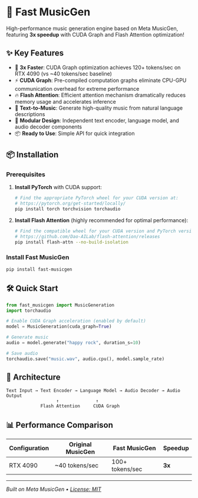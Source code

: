 # 🎵 Fast MusicGen

High-performance music generation engine based on Meta MusicGen, featuring **3x speedup** with CUDA Graph and Flash Attention optimization!

## ✨ Key Features

- 🚀 **3x Faster**: CUDA Graph optimization achieves 120+ tokens/sec on RTX 4090 (vs ~40 tokens/sec baseline)
- ⚡ **CUDA Graph**: Pre-compiled computation graphs eliminate CPU-GPU communication overhead for extreme performance
- 🔥 **Flash Attention**: Efficient attention mechanism dramatically reduces memory usage and accelerates inference
- 🎼 **Text-to-Music**: Generate high-quality music from natural language descriptions
- 🔧 **Modular Design**: Independent text encoder, language model, and audio decoder components
- 📦 **Ready to Use**: Simple API for quick integration

## 📦 Installation

### Prerequisites

1. **Install PyTorch** with CUDA support:
   ```bash
   # Find the appropriate PyTorch wheel for your CUDA version at:
   # https://pytorch.org/get-started/locally/
   pip install torch torchvision torchaudio
   ```

2. **Install Flash Attention** (highly recommended for optimal performance):
   ```bash
   # Find the compatible wheel for your CUDA version and PyTorch version at:
   # https://github.com/Dao-AILab/flash-attention/releases
   pip install flash-attn --no-build-isolation
   ```

### Install Fast MusicGen

```bash
pip install fast-musicgen
```

## 🛠️ Quick Start

```python
from fast_musicgen import MusicGeneration
import torchaudio

# Enable CUDA Graph acceleration (enabled by default)
model = MusicGeneration(cuda_graph=True)

# Generate music
audio = model.generate("happy rock", duration_s=10)

# Save audio
torchaudio.save("music.wav", audio.cpu(), model.sample_rate)
```

## 🎯 Architecture

```
Text Input → Text Encoder → Language Model → Audio Decoder → Audio Output
                   ↑              ↑
             Flash Attention     CUDA Graph
```

## 📊 Performance Comparison

| Configuration | Original MusicGen | Fast MusicGen | Speedup |
|---------------|-------------------|---------------|---------|
| RTX 4090     | ~40 tokens/sec    | 100+ tokens/sec | **3x** |

---

*Built on Meta MusicGen • [License: MIT](LICENSE)*